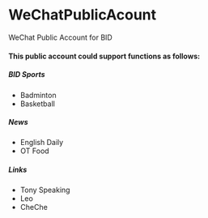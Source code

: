 # WeChatPublicAcount
WeChat Public Account for BID
#### This public account could support functions as follows:

##### BID Sports 

- Badminton
- Basketball

##### News

- English Daily
- OT Food 

##### Links

- Tony Speaking
- Leo
- CheChe
